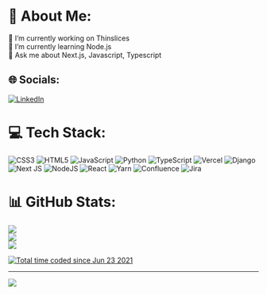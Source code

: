 # 💫 About Me:
🔭 I’m currently working on Thinslices<br>🌱 I’m currently learning Node.js<br>💬 Ask me about Next.js, Javascript, Typescript


## 🌐 Socials:
[![LinkedIn](https://img.shields.io/badge/LinkedIn-%230077B5.svg?logo=linkedin&logoColor=white)](https://linkedin.com/in/dobinciuc-florin-57a6121aa/) 

# 💻 Tech Stack:
![CSS3](https://img.shields.io/badge/css3-%231572B6.svg?style=for-the-badge&logo=css3&logoColor=white) ![HTML5](https://img.shields.io/badge/html5-%23E34F26.svg?style=for-the-badge&logo=html5&logoColor=white) ![JavaScript](https://img.shields.io/badge/javascript-%23323330.svg?style=for-the-badge&logo=javascript&logoColor=%23F7DF1E) ![Python](https://img.shields.io/badge/python-3670A0?style=for-the-badge&logo=python&logoColor=ffdd54) ![TypeScript](https://img.shields.io/badge/typescript-%23007ACC.svg?style=for-the-badge&logo=typescript&logoColor=white) ![Vercel](https://img.shields.io/badge/vercel-%23000000.svg?style=for-the-badge&logo=vercel&logoColor=white) ![Django](https://img.shields.io/badge/django-%23092E20.svg?style=for-the-badge&logo=django&logoColor=white) ![Next JS](https://img.shields.io/badge/Next-black?style=for-the-badge&logo=next.js&logoColor=white) ![NodeJS](https://img.shields.io/badge/node.js-6DA55F?style=for-the-badge&logo=node.js&logoColor=white) ![React](https://img.shields.io/badge/react-%2320232a.svg?style=for-the-badge&logo=react&logoColor=%2361DAFB) ![Yarn](https://img.shields.io/badge/yarn-%232C8EBB.svg?style=for-the-badge&logo=yarn&logoColor=white) ![Confluence](https://img.shields.io/badge/confluence-%23172BF4.svg?style=for-the-badge&logo=confluence&logoColor=white) ![Jira](https://img.shields.io/badge/jira-%230A0FFF.svg?style=for-the-badge&logo=jira&logoColor=white)
# 📊 GitHub Stats:
![](https://github-readme-stats.vercel.app/api?username=FlorinDobinciuc&theme=dark&hide_border=false&include_all_commits=true&count_private=true)<br/>
![](https://github-readme-streak-stats.herokuapp.com/?user=FlorinDobinciuc&theme=dark&hide_border=false)<br/>
![](https://github-readme-stats.vercel.app/api/top-langs/?username=FlorinDobinciuc&theme=dark&hide_border=false&include_all_commits=true&count_private=true&layout=compact)

<a href="https://wakatime.com/@1c24646b-eb8a-4177-987b-f586ae3daa65"><img src="https://wakatime.com/badge/user/1c24646b-eb8a-4177-987b-f586ae3daa65.svg" alt="Total time coded since Jun 23 2021" /></a>

---
[![](https://visitcount.itsvg.in/api?id=FlorinDobinciuc&icon=0&color=0)](https://visitcount.itsvg.in)
